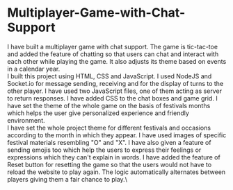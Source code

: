 # Multiplayer-Game-with-Chat-Support
I have built a multiplayer game with chat support. The game is tic-tac-toe and added the feature of chatting so that users can chat and interact with each other while playing the game. It also adjusts its theme based on events in a calendar year.\
I built this project using HTML, CSS and JavaScript. I used NodeJS and Socket.io for message sending, receiving and for the display of turns to the other player. I have used two JavaScript files, one of them acting as server to return responses. I have added CSS to the chat boxes and game grid. I have set the theme of the whole game on the basis of festivals months which helps the user give personalized experience and friendly environment.\
I have set the whole project theme for different festivals and occasions according to the month in which they appear. I have used images of specific festival materials resembling "O" and "X". I have also given a feature of sending emojis too which help the users to express their feelings or expressions which they can't explain in words. I have added the feature of Reset button for resetting the game so that the users would not have to reload the website to play again. The logic automatically alternates between players giving them a fair chance to play.\
